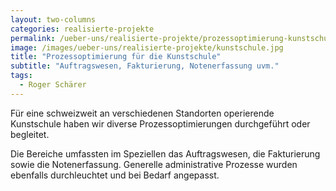 ```yaml
---
layout: two-columns
categories: realisierte-projekte
permalink: /ueber-uns/realisierte-projekte/prozessoptimierung-kunstschule/
image: /images/ueber-uns/realisierte-projekte/kunstschule.jpg
title: "Prozessoptimierung für die Kunstschule"
subtitle: "Auftragswesen, Fakturierung, Notenerfassung uvm."
tags:
  - Roger Schärer
---
```

Für eine schweizweit an verschiedenen Standorten operierende Kunstschule haben wir diverse Prozessoptimierungen durchgeführt oder begleitet.

Die Bereiche umfassten im Speziellen das Auftragswesen, die Fakturierung sowie die Notenerfassung. Generelle administrative Prozesse wurden ebenfalls durchleuchtet und bei Bedarf angepasst.
